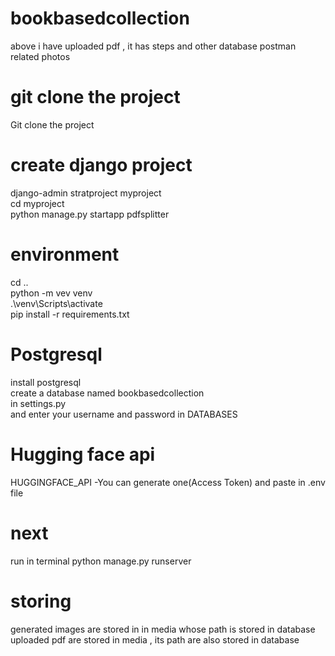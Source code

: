 # bookbasedcollection
above i have uploaded pdf , it has steps and other database postman related photos<br>

# git clone the project
Git clone the project 

# create django project
django-admin stratproject myproject<br>
cd myproject <br>
python manage.py startapp pdfsplitter<br>

# environment
cd ..<br>
python -m vev venv<br>
.\venv\Scripts\activate<br>
pip install -r requirements.txt<br>


# Postgresql
install postgresql <br>
create a database named bookbasedcollection<br>
in settings.py <br>
and enter your  username and password in DATABASES


# Hugging face api
HUGGINGFACE_API -You can generate one(Access Token) and  paste in .env file

# next
run in terminal
python manage.py runserver

# storing
generated images are stored in in media whose path is stored in database<br>
uploaded pdf are stored in media , its path are also stored in database
